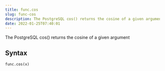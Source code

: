 ```yaml
---
title: func.cos
slug: func-cos
description: The PostgreSQL cos() returns the cosine of a given argument
date: 2022-01-25T07:40:01
---
```


The PostgreSQL cos() returns the cosine of a given argument

## Syntax
```python
func.cos(x)
```
